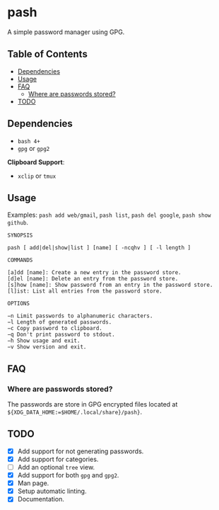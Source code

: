 # pash

A simple password manager using GPG.

## Table of Contents

<!-- vim-markdown-toc GFM -->

* [Dependencies](#dependencies)
* [Usage](#usage)
* [FAQ](#faq)
    * [Where are passwords stored?](#where-are-passwords-stored)
* [TODO](#todo)

<!-- vim-markdown-toc -->

## Dependencies

- `bash 4+`
- `gpg` or `gpg2`

**Clipboard Support**:

- `xclip` or `tmux`


## Usage

Examples: `pash add web/gmail`, `pash list`, `pash del google`, `pash show github`.

```
SYNOPSIS

pash [ add|del|show|list ] [name] [ -ncqhv ] [ -l length ]

COMMANDS

[a]dd [name]: Create a new entry in the password store.
[d]el [name]: Delete an entry from the password store.
[s]how [name]: Show password from an entry in the password store.
[l]ist: List all entries from the password store.

OPTIONS

−n Limit passwords to alphanumeric characters.
−l Length of generated passwords.
−c Copy password to clipboard.
−q Don't print password to stdout.
−h Show usage and exit.
−v Show version and exit.
```

## FAQ

### Where are passwords stored?

The passwords are store in GPG encrypted files located at `${XDG_DATA_HOME:=$HOME/.local/share}/pash}`.


## TODO

- [x] Add support for not generating passwords.
- [x] Add support for categories.
- [ ] Add an optional `tree` view.
- [x] Add support for both `gpg` and `gpg2`.
- [x] Man page.
- [x] Setup automatic linting.
- [x] Documentation.
